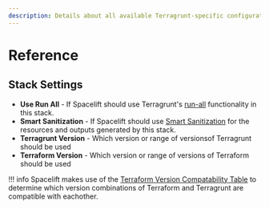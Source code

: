 ```yaml
---
description: Details about all available Terragrunt-specific configuration options.
---
```


# Reference

## Stack Settings



- **Use Run All** - If Spacelift should use Terragrunt's [run-all](https://terragrunt.gruntwork.io/docs/features/execute-terraform-commands-on-multiple-modules-at-once/) functionality in this stack.
- **Smart Sanitization** - If Spacelift should use [Smart Sanitization](../terraform/resource-sanitization.md#smart-sanitization) for the resources and outputs generated by this stack.
- **Terragrunt Version** - Which version or range of versionsof Terragrunt should be used
- **Terraform Version** - Which version or range of versions of Terraform should be used

!!! info
    Spacelift makes use of the [Terraform Version Compatability Table](https://terragrunt.gruntwork.io/docs/getting-started/supported-terraform-versions/) to determine which version combinations of Terraform and Terragrunt are compatible with eachother.
